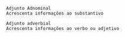 	Adjunto Adnominal
	Acrescenta informações ao substantivo

	Adjunto adverbial
	Acrescenta informações ao verbo ou adjetivo